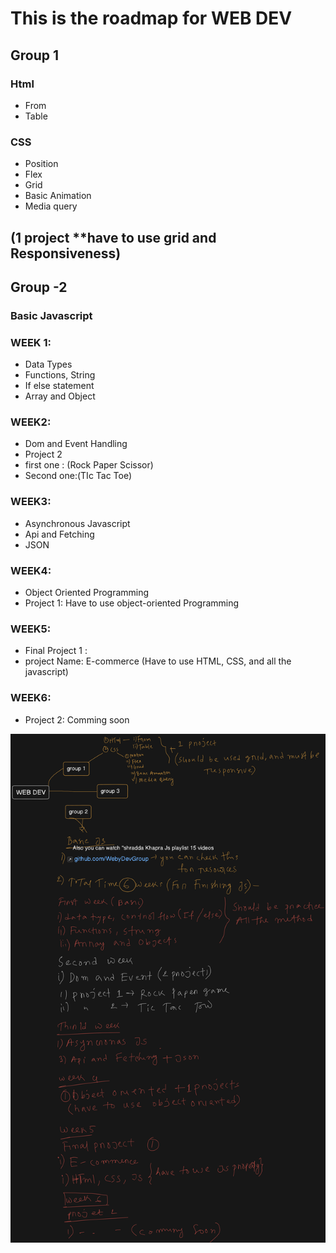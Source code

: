 # This is the roadmap for WEB DEV

## Group 1
### Html 
- From
- Table
### CSS
- Position
- Flex
- Grid
- Basic Animation
- Media query 
## (1 project **have to use grid and Responsiveness)


## Group -2 
### Basic Javascript
### WEEK 1:
-  Data Types
- Functions, String 
- If else statement
- Array and Object
### WEEK2:
- Dom and Event Handling
- Project 2 
- first one : (Rock Paper Scissor)
- Second one:(TIc Tac Toe)
### WEEK3:
- Asynchronous Javascript
- Api and Fetching
- JSON
### WEEK4:
- Object Oriented Programming 
-  Project  1: Have to use object-oriented Programming
### WEEK5:
- Final Project 1 : 
- project Name: E-commerce 
(Have to use HTML, CSS, and all the javascript)

### WEEK6:
- Project 2: Comming soon

![](diagram-export-2-3-2024-10_30_35-PM.png)
